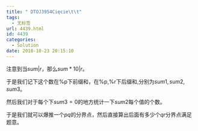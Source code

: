 ```yaml
---
title: " DTOJ3954Cięcie\t\t"
tags:
  - 无标签
url: 4439.html
id: 4439
categories:
  - Solution
date: 2018-10-23 20:15:10
---
```


注意到当$sum|r$，那么$sum*10|r$。

于是我们记下这个数在%p下前缀和，在%p,%r下后缀和,分别为$sum1,sum2,sum3$。

然后我们对于每个$%r$下$sum3=0$的地方统计一下$sum2$每个值的个数。

于是我们就可以爆推一个$pq$的分界点，然后直接算出后面有多少个$qr$分界点满足题意。
